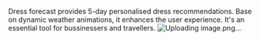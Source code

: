 Dress forecast provides 5-day personalised dress recommendations. Base on dynamic weather animations, it enhances the user experience. It's an essential tool for bussinessers and travellers.
![Uploading image.png…]()
